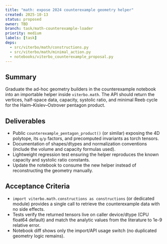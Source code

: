 ```yaml
---
title: "math: expose 2024 counterexample geometry helper"
created: 2025-10-13
status: proposed
owner: TBD
branch: task/math-counterexample-loader
priority: medium
labels: [task]
deps:
  - src/viterbo/math/constructions.py
  - src/viterbo/math/minimal_action.py
  - notebooks/viterbo_counterexample_proposal.py
---
```


## Summary

Graduate the ad-hoc geometry builders in the counterexample notebook into an importable helper inside `viterbo.math`. The API should return the vertices, half-space data, capacity, systolic ratio, and minimal Reeb cycle for the Haim–Kislev–Ostrover pentagon product.

## Deliverables

- Public `counterexample_pentagon_product()` (or similar) exposing the 4D polytope, its `q/p` factors, and precomputed invariants as torch tensors.
- Documentation of shapes/dtypes and normalization conventions (include the volume and capacity formulas used).
- Lightweight regression test ensuring the helper reproduces the known capacity and systolic ratio constants.
- Update the notebook to consume the new helper instead of reconstructing the geometry manually.

## Acceptance Criteria

- `import viterbo.math.constructions as constructions` (or dedicated module) provides a single call to retrieve the counterexample data with no side effects.
- Tests verify the returned tensors live on caller device/dtype (CPU float64 default) and match the analytic values from the literature to 1e-9 relative error.
- Notebook diff shows only the import/API usage switch (no duplicated geometry logic remains).
